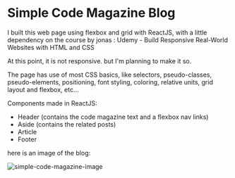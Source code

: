 # Simple Code Magazine Blog

I built this web page using flexbox and grid with ReactJS, with a little dependency on the course by jonas : Udemy - Build Responsive Real-World Websites with HTML and CSS

At this point, it is not responsive. but I'm planning to make it so.

The page has use of most CSS basics, like selectors, pseudo-classes, pseudo-elements, positioning, font styling, coloring, relative units, grid layout and flexbox, etc...

Components made in ReactJS:

- Header (contains the code magazine text and a flexbox nav links)
- Aside (contains the related posts)
- Article
- Footer

here is an image of the blog:

![simple-code-magazine-image](https://github.com/SaelKhlouf/simple-code-magazine/assets/42476624/b2197c6c-e143-482c-baab-c9eb348316f6)
